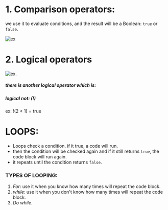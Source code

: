 # 1. Comparison operators:
we use it to evaluate conditions, and the result will be a Boolean: `true` or `false`. 

![ex](https://www.miltonmarketing.com/wp-content/uploads/2018/04/javascriptcomparisonoperatorsimage041.jpg)
# 2. Logical operators
![ex](https://res.cloudinary.com/practicaldev/image/fetch/s--iAbnVv87--/c_imagga_scale,f_auto,fl_progressive,h_900,q_auto,w_1600/https://cl.ly/7d9cf8370380/Image%25202018-11-15%2520at%25209.59.47%2520AM.png).
##### there is another logical operator which is:
##### *logical not:* (!)
ex: !(2 < 1) = true
# LOOPS:
- Loops check a condition. if it true, a code will run.
- then the condition will be checked again and if it still returns `true`, the code block will run again.
- it repeats until the condition returns `false`.
### TYPES OF LOOPING:
1. *For*: use it when you know how many times will repeat the code block.
2. *while*: use it when you don't know how many times will repeat the code block.
3. *Do while*.



